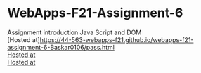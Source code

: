 # WebApps-F21-Assignment-6
Assignment introduction Java Script and DOM<br>
[Hosted at]https://44-563-webapps-f21.github.io/webapps-f21-assignment-6-Baskar0106/pass.html <br>
[Hosted at](https://44-563-webapps-f21.github.io/webapps-f21-assignment-6-Baskar0106/arithmetic.html)<br>
[Hosted at](https://44-563-webapps-f21.github.io/webapps-f21-assignment-6-Baskar0106/car.html)<br>
